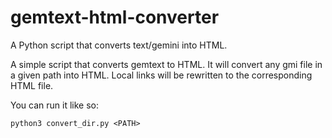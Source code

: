 # gemtext-html-converter

A Python script that converts text/gemini into HTML.

A simple script that converts gemtext to HTML. It will convert any gmi file in a given path into HTML. Local links will be rewritten to the corresponding HTML file.

You can run it like so:

    python3 convert_dir.py <PATH>

